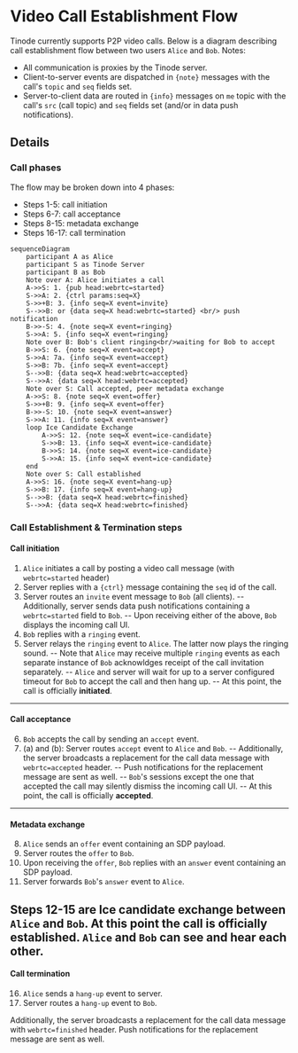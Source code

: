 # Video Call Establishment Flow

Tinode currently supports P2P video calls.
Below is a diagram describing call establishment flow between two users `Alice` and `Bob`. Notes:
- All communication is proxies by the Tinode server.
- Client-to-server events are dispatched in `{note}` messages with the call's `topic` and `seq` fields set.
- Server-to-client data are routed in `{info}` messages on `me` topic with the call's `src` (call topic) and `seq` fields set (and/or in data push notifications).

## Details
### Call phases
The flow may be broken down into 4 phases:
* Steps 1-5: call initiation
* Steps 6-7: call acceptance
* Steps 8-15: metadata exchange
* Steps 16-17: call termination

```mermaid
sequenceDiagram
    participant A as Alice
    participant S as Tinode Server
    participant B as Bob
    Note over A: Alice initiates a call
    A->>S: 1. {pub head:webrtc=started}
    S->>A: 2. {ctrl params:seq=X}
    S->>+B: 3. {info seq=X event=invite}
    S-->>B: or {data seq=X head:webrtc=started} <br/> push notification
    B->>-S: 4. {note seq=X event=ringing}
    S->>A: 5. {info seq=X event=ringing}
    Note over B: Bob's client ringing<br/>waiting for Bob to accept
    B->>S: 6. {note seq=X event=accept}
    S->>A: 7a. {info seq=X event=accept}
    S->>B: 7b. {info seq=X event=accept}
    S-->>B: {data seq=X head:webrtc=accepted}
    S-->>A: {data seq=X head:webrtc=accepted}
    Note over S: Call accepted, peer metadata exchange
    A->>S: 8. {note seq=X event=offer}
    S->>+B: 9. {info seq=X event=offer}
    B->>-S: 10. {note seq=X event=answer}
    S->>A: 11. {info seq=X event=answer}
    loop Ice Candidate Exchange
        A->>S: 12. {note seq=X event=ice-candidate}
        S->>B: 13. {info seq=X event=ice-candidate}
        B->>S: 14. {note seq=X event=ice-candidate}
        S->>A: 15. {info seq=X event=ice-candidate}
    end
    Note over S: Call established
    A->>S: 16. {note seq=X event=hang-up}
    S->>B: 17. {info seq=X event=hang-up}
    S-->>B: {data seq=X head:webrtc=finished}
    S-->>A: {data seq=X head:webrtc=finished}
```

### Call Establishment & Termination steps
#### Call initiation
1. `Alice` initiates a call by posting a video call message (with `webrtc=started` header)
2. Server replies with a `{ctrl}` message containing the `seq` id of the call.
3. Server routes an `invite` event message to `Bob` (all clients).
  -- Additionally, server sends data push notifications containing a `webrtc=started` field to `Bob`.
  -- Upon receiving either of the above, `Bob` displays the incoming call UI.
4. `Bob` replies with a `ringing` event.
5. Server relays the `ringing` event to `Alice`. The latter now plays the ringing sound.
  -- Note that `Alice` may receive multiple `ringing` events as each separate instance of `Bob` acknowldges receipt of the call invitation separately.
  -- `Alice` and server will wait for up to a server configured timeout for `Bob` to accept the call and then hang up.
  -- At this point, the call is officially **initiated**.
---
#### Call acceptance
6. `Bob` accepts the call by sending an `accept` event.
7. (a) and (b): Server routes `accept` event to `Alice` and `Bob`.
  -- Additionally, the server broadcasts a replacement for the call data message with `webrtc=accepted` header.
  -- Push notifications for the replacement message are sent as well.
  -- `Bob`'s sessions except the one that accepted the call may silently dismiss the incoming call UI.
  -- At this point, the call is officially **accepted**.
---
#### Metadata exchange
8. `Alice` sends an `offer` event containing an SDP payload.
9. Server routes the `offer` to `Bob`.
10. Upon receiving the `offer`, `Bob` replies with an `answer` event containing an SDP payload.
11. Server forwards `Bob`'s `answer` event to `Alice`.

Steps 12-15 are Ice candidate exchange between `Alice` and `Bob`.
At this point the call is officially **established**. `Alice` and `Bob` can see and hear each other.
---
#### Call termination
16. `Alice` sends a `hang-up` event to server.
17. Server routes a `hang-up` event to `Bob`.

Additionally, the server broadcasts a replacement for the call data message with `webrtc=finished` header.
Push notifications for the replacement message are sent as well.

